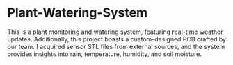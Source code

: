 # Plant-Watering-System
This is a plant monitoring and watering system, featuring real-time weather updates. Additionally, this project boasts a custom-designed PCB crafted by our team. I acquired sensor STL files from external sources, and the system provides insights into rain, temperature, humidity, and soil moisture. 
